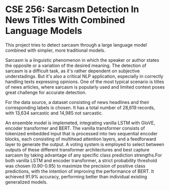 # CSE 256: Sarcasm Detection In News Titles With Combined Language Models

This project tries to detect sarcasm through a large language model combined with simpler, more traditional models.

Sarcasm is a linguistic phenomenon in which the speaker or author states the opposite or a variation of the desired meaning. The detection of sarcasm is a difficult task, as it's rather dependent on subjective understadings. But it's also a critical NLP application, especially in correctly handling texts expressing opinions. One of the most typical scenario is titles of news articles, where sarcasm is popularly used and limited context poses great challenge for accurate detection. 

For the data source, a dataset consisting of news headlines and their corresponding labels is chosen.  It has a total number of 28,619 records, with 13,634 sarcastic and 14,985 not sarcastic.

An ensemble model is implemeted, integrating vanilla LSTM with GloVE, encoder transformer and BERT. The vanilla transformer consists of tokenized embedded input that is processed into two sequential encoder blocks, each consisting of multihead attention layers, and a feedforward layer to generate the output. A voting system is employed to select between
outputs of these different transformer architectures and best capture sarcasm by taking advantage of any specific class prediction strengths.For both vanilla LSTM and encoder transformer, a strict probability threshold was chosen (0.90-0.95) to maximize the precision of positive class predictions, with the intention of improving the
performance of BERT. It achieved 91.9% accuracy, performing better than individual existing generalized models.



